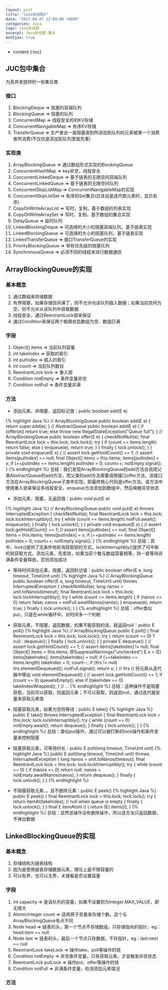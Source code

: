 ```yaml
---
layout: post
title: "Java多线程4"
date: "2017-08-07 12:00:00 +0800"
categories: Java
tags: Java多线程
excerpt: Java多线程-集合
mathjax: true
---
```


* content
{:toc}

## JUC包中集合
为高并发提供的一些集合类

### 接口
1. BlockingDeque => 阻塞的双端队列
2. BlockingQueue => 阻塞的队列
3. ConcurrentMap => 线程安全的的KV存储
4. ConcurrentNavigableMap => 有序KV存储
5. TransferQueue => 生产者会一直阻塞直到所添加到队列的元素被某一个消费者所消费(不仅仅是添加到队列里就完事)

### 实现类
1. ArrayBlockingQueue => 通过数组形式实现的BlockingQueue
2. ConcurrentHashMap => key非空，线程安全
3. ConcurrentLinkedDeque => 基于链表的无限空间双端队列
4. ConcurrentLinkedQueue => 基于链表的无限空间队列
5. ConcurrentSkipListMap => ConcurrentNavigableMap的实现
6. ConcurrentSkipListSet => 有序的Set集合(应该说是迭代取元素时，显示有序)
7. CopyOnWriteArrayList => 写时，复制，基于数组的列表实现
8. CopyOnWriteArraySet => 写时，复制，基于数组的集合实现
9. DelayQueue => 延时队列
10. LinkedBlockingDeque => 可选择的大小的阻塞双端队列，基于链表实现
11. LinkedBlockingQueue => 可选择的大小的阻塞队列，基于链表实现
12. LinkedTransferQueue => 接口TransferQueue的实现
13. PriorityBlockingQueue => 带有优先级的阻塞队列
14. SynchronousQueue => 必须不同的线程来进行数据通信


## ArrayBlockingQueue的实现

### 基本概念
1. 通过数组来存储数据
2. 有界阻塞，如果存储空间满了，则不允许向该队列插入数据；如果当前空间为空，则不允许从该队列中获取数据
3. 线程安全，通过ReentrantLock锁来保证
4. 通过Condition来保证两个极限状态数组为空、数组已满

### 字段
1. Object[] items => 当前队列容量
2. int takeIndex => 获取的索引
3. int putIndex => 插入的索引
4. int count => 当前队列数目
5. ReentrantLock lock => 重入锁
6. Condition notEmpty => 条件变量非空
7. Condition notFull => 条件变量非满

### 方法

- 添加元素，非阻塞，返回标记值：public boolean add(E e)

{% highlight Java %}
// ArrayBlockingQueue
public boolean add(E e) {
    return super.add(e);
}
// AbstractQueue
public boolean add(E e) {
    if (offer(e))
        return true;
    else
        throw new IllegalStateException("Queue full");
}
// ArrayBlockingQueue
public boolean offer(E e) {
    checkNotNull(e);
    final ReentrantLock lock = this.lock;
    lock.lock();
    try {
        if (count == items.length)
            return false;
        else {
            enqueue(e);
            return true;
        }
    } finally {
        lock.unlock();
    }
}
private void enqueue(E x) {
    // assert lock.getHoldCount() == 1;
    // assert items[putIndex] == null;
    final Object[] items = this.items;
    items[putIndex] = x;
    if (++putIndex == items.length)
        putIndex = 0;
    count++;
    notEmpty.signal();
}
{% endhighlight %}
总结：我们发现ArrayBlockingQueue的add方法会调用父类AbstractQueue的add方法，而父类的add方法需要调用接口offer方法，该接口方法在ArrayBlockingQueue子类中实现，即最终核心代码是offer方法。该方法中使用重入锁来保证多线程安全，enqueue方法添加到数组中，然后唤醒非空状态

- 添加元素，阻塞，无返回值：public void put(E e)

{% highlight Java %}
// ArrayBlockingQueue
public void put(E e) throws InterruptedException {
    checkNotNull(e);
    final ReentrantLock lock = this.lock;
    lock.lockInterruptibly();
    try {
        while (count == items.length)
            notFull.await();
        enqueue(e);
    } finally {
        lock.unlock();
    }
}
private void enqueue(E x) {
    // assert lock.getHoldCount() == 1;
    // assert items[putIndex] == null;
    final Object[] items = this.items;
    items[putIndex] = x;
    if (++putIndex == items.length)
        putIndex = 0;
    count++;
    notEmpty.signal();
}
{% endhighlight %}
总结：其中，lock()提供了无条件地轮询获取锁的方式，lockInterruptibly()提供了可中断的锁获取方式。添加元素，先拿锁，如果当前个数与数组容量相等，则一直等待非满条件变量释放，否则添加成功

- 等待时间添加元素，阻塞，返回标记值：public boolean offer(E e, long timeout, TimeUnit unit)
{% highlight Java %}
// ArrayBlockingQueue
public boolean offer(E e, long timeout, TimeUnit unit)
    throws InterruptedException {
    checkNotNull(e);
    long nanos = unit.toNanos(timeout);
    final ReentrantLock lock = this.lock;
    lock.lockInterruptibly();
    try {
        while (count == items.length) {
            if (nanos <= 0)
                return false;
            nanos = notFull.awaitNanos(nanos);
        }
        enqueue(e);
        return true;
    } finally {
        lock.unlock();
    }
}
{% endhighlight %}
总结：offer类似put，只是在while循环中，对时间多一个判断

- 获取元素，不阻塞，返回数据，如果不能获取的话，就返回null：public E poll()
{% highlight Java %}
// ArrayBlockingQueue
public E poll() {
    final ReentrantLock lock = this.lock;
    lock.lock();
    try {
        return (count == 0) ? null : dequeue();
    } finally {
        lock.unlock();
    }
}
private E dequeue() {
    // assert lock.getHoldCount() == 1;
    // assert items[takeIndex] != null;
    final Object[] items = this.items;
    @SuppressWarnings("unchecked")
    E x = (E) items[takeIndex];
    items[takeIndex] = null;
    if (++takeIndex == items.length)
        takeIndex = 0;
    count--;
    if (itrs != null)
        itrs.elementDequeued();
    notFull.signal();
    return x;
}
// Itrs
// 将元素从迭代器中移出
void elementDequeued() {
    // assert lock.getHoldCount() == 1;
    if (count == 0)
        queueIsEmpty();
    else if (takeIndex == 0)
        takeIndexWrapped();
}
// ...
{% endhighlight %}
总结：这种操作不是阻塞获取，当前可以获取，则返回元素；不可以获取，则返回null，通过迭代器变量来获取元素值

- 阻塞获取元素，如果为空则等待：public E take()
{% highlight Java %}
public E take() throws InterruptedException {
    final ReentrantLock lock = this.lock;
    lock.lockInterruptibly();
    try {
        while (count == 0)
            notEmpty.await();
        return dequeue();
    } finally {
        lock.unlock();
    }
}
{% endhighlight %}
总结：类似put操作，通过可以被打断的lock操作和条件变量来控制阻塞

- 阻塞获取元素，可等待时长：public E poll(long timeout, TimeUnit unit)
{% highlight Java %}
public E poll(long timeout, TimeUnit unit) throws InterruptedException {
    long nanos = unit.toNanos(timeout);
    final ReentrantLock lock = this.lock;
    lock.lockInterruptibly();
    try {
        while (count == 0) {
            if (nanos <= 0)
                return null;
            nanos = notEmpty.awaitNanos(nanos);
        }
        return dequeue();
    } finally {
        lock.unlock();
    }
}
{% endhighlight %}

- 不阻塞获取元素，，且不删除元素：public E peek()
{% highlight Java %}
public E peek() {
    final ReentrantLock lock = this.lock;
    lock.lock();
    try {
        return itemAt(takeIndex); // null when queue is empty
    } finally {
        lock.unlock();
    }
}
final E itemAt(int i) {
    return (E) items[i];
}
{% endhighlight %}
总结：显然该操作没有删除操作，所以该方法只返回数据，不弹出数据

## LinkedBlockingQueue的实现

### 基本概念
1. 存储结构为链表结构
2. 因为是使用链表存储数据元素，理论上是不限容量的
3. 可以有界，也可以无界，关键看是否设置容量

### 字段
1. int capacity => 是该队列的容量，如果不设置则为Integer.MAX_VALUE，即无限大
2. AtomicInteger count => 适用原子变量来存储个数，这个与ArrayBlockingQueue有点不同
3. Node<E> head => 链表的头，第一个节点不存储数组，只存储指向的指针，eg：head.item == null
4. Node<E> last => 链表的头，最后一个节点只存数据，不存指针，eg：last.next == null
5. ReentrantLock takeLock => 操作take、poll等操作的锁
6. Condition notEmpty => 非空条件变量，只有获取元素，才会触发非空状态
7. ReentrantLock putLock => 操作put、offer等操作的锁
8. Condition notFull => 非满条件变量，检测添加元素情况

### 方法

